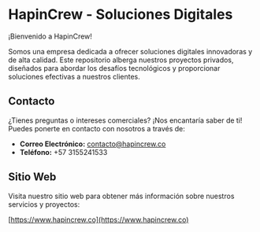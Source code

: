 # HapinCrew - Soluciones Digitales

¡Bienvenido a HapinCrew!

Somos una empresa dedicada a ofrecer soluciones digitales innovadoras y de alta calidad. Este repositorio alberga nuestros proyectos privados, diseñados para abordar los desafíos tecnológicos y proporcionar soluciones efectivas a nuestros clientes.

## Contacto

¿Tienes preguntas o intereses comerciales? ¡Nos encantaría saber de ti! Puedes ponerte en contacto con nosotros a través de:

- **Correo Electrónico:** contacto@hapincrew.co
- **Teléfono:** +57 3155241533

## Sitio Web

Visita nuestro sitio web para obtener más información sobre nuestros servicios y proyectos:

[https://www.hapincrew.co](https://www.hapincrew.co)
